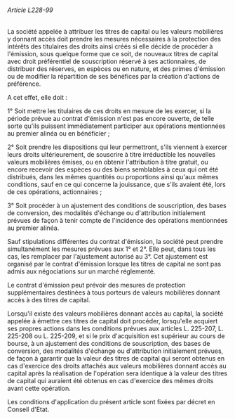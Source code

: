 ###### Article L228-99

La société appelée à attribuer les titres de capital ou les valeurs mobilières y donnant accès doit prendre les mesures nécessaires à la protection des intérêts des titulaires des droits ainsi créés si elle décide de procéder à l'émission, sous quelque forme que ce soit, de nouveaux titres de capital avec droit préférentiel de souscription réservé à ses actionnaires, de distribuer des réserves, en espèces ou en nature, et des primes d'émission ou de modifier la répartition de ses bénéfices par la création d'actions de préférence.

A cet effet, elle doit :

1° Soit mettre les titulaires de ces droits en mesure de les exercer, si la période prévue au contrat d'émission n'est pas encore ouverte, de telle sorte qu'ils puissent immédiatement participer aux opérations mentionnées au premier alinéa ou en bénéficier ;

2° Soit prendre les dispositions qui leur permettront, s'ils viennent à exercer leurs droits ultérieurement, de souscrire à titre irréductible les nouvelles valeurs mobilières émises, ou en obtenir l'attribution à titre gratuit, ou encore recevoir des espèces ou des biens semblables à ceux qui ont été distribués, dans les mêmes quantités ou proportions ainsi qu'aux mêmes conditions, sauf en ce qui concerne la jouissance, que s'ils avaient été, lors de ces opérations, actionnaires ;

3° Soit procéder à un ajustement des conditions de souscription, des bases de conversion, des modalités d'échange ou d'attribution initialement prévues de façon à tenir compte de l'incidence des opérations mentionnées au premier alinéa.

Sauf stipulations différentes du contrat d'émission, la société peut prendre simultanément les mesures prévues aux 1° et 2°. Elle peut, dans tous les cas, les remplacer par l'ajustement autorisé au 3°. Cet ajustement est organisé par le contrat d'émission lorsque les titres de capital ne sont pas admis aux négociations sur un marché réglementé.

Le contrat d'émission peut prévoir des mesures de protection supplémentaires destinées à tous porteurs de valeurs mobilières donnant accès à des titres de capital.

Lorsqu'il existe des valeurs mobilières donnant accès au capital, la société appelée à émettre ces titres de capital doit procéder, lorsqu'elle acquiert ses propres actions dans les conditions prévues aux articles L. 225-207, L. 225-208 ou L. 225-209, et si le prix d'acquisition est supérieur au cours de bourse, à un ajustement des conditions de souscription, des bases de conversion, des modalités d'échange ou d'attribution initialement prévues, de façon à garantir que la valeur des titres de capital qui seront obtenus en cas d'exercice des droits attachés aux valeurs mobilières donnant accès au capital après la réalisation de l'opération sera identique à la valeur des titres de capital qui auraient été obtenus en cas d'exercice des mêmes droits avant cette opération.

Les conditions d'application du présent article sont fixées par décret en Conseil d'Etat.

